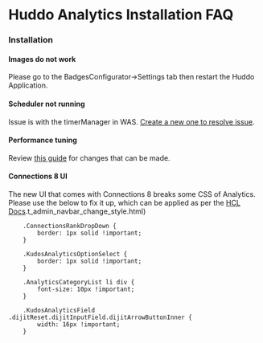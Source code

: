 # Huddo Analytics Installation FAQ

### Installation

#### Images do not work
Please go to the BadgesConfigurator->Settings tab then restart the Huddo Application.

#### Scheduler not running
Issue is with the timerManager in WAS. [Create a new one to resolve issue](https://www.ibm.com/support/knowledgecenter/en/SSEQTP_9.0.0/com.ibm.websphere.base.doc/asyncbns/tasks/tasb_timemanager.html).

#### Performance tuning
Review [this guide](/assets/analytics/Huddo%20Analytics%20Tuning.pdf) for changes that can be made.

#### Connections 8 UI
The new UI that comes with Connections 8 breaks some CSS of Analytics. Please use the below to fix it up, which can be applied as per the [HCL Docs](https://opensource.hcltechsw.com/connections-doc/v8-cr1/admin/customize/).t_admin_navbar_change_style.html)

        .ConnectionsRankDropDown {
            border: 1px solid !important;
        }

        .KudosAnalyticsOptionSelect {
            border: 1px solid !important;
        }

        .AnalyticsCategoryList li div {
            font-size: 10px !important;
        }

        .KudosAnalyticsField .dijitReset.dijitInputField.dijitArrowButtonInner {
            width: 16px !important;
        }